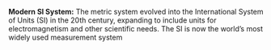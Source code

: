 **Modern SI System:** The metric system evolved into the International System of Units (SI) in the 20th century, expanding to include units for electromagnetism and other scientific needs. The SI is now the world’s most widely used measurement system